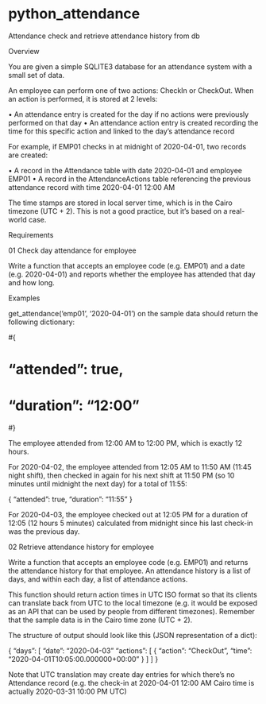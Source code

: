 # python_attendance
Attendance check and retrieve attendance history from db

Overview

You are given a simple SQLITE3 database for an attendance system with a small set of data.

An employee can perform one of two actions: CheckIn or CheckOut. When an action is performed, it is stored at 2 levels:

•	An attendance entry is created for the day if no actions were previously performed on that day
•	An attendance action entry is created recording the time for this specific action and linked to the day’s attendance record

For example, if EMP01 checks in at midnight of 2020-04-01, two records are created:

•	A record in the Attendance table with date 2020-04-01 and employee EMP01
•	A record in the AttendanceActions table referencing the previous attendance record with time 2020-04-01 12:00 AM

The time stamps are stored in local server time, which is in the Cairo timezone (UTC + 2). This is not a good practice, but it’s based on a real-world case.

Requirements

01 Check day attendance for employee

Write a function that accepts an employee code (e.g. EMP01) and a date (e.g. 2020-04-01) and reports whether the employee has attended that day and how long.

Examples

get_attendance(‘emp01’, ‘2020-04-01’) on the sample data should return the following dictionary:

#{
#    “attended”: true,
#    “duration”: “12:00”
#}

The employee attended from 12:00 AM to 12:00 PM, which is exactly 12 hours.

For 2020-04-02, the employee attended from 12:05 AM to 11:50 AM (11:45 night shift), then checked in again for his next shift at 11:50 PM (so 10 minutes until midnight the next day) for a total of 11:55:

{
  “attended”: true,
  “duration”: “11:55”
}

For 2020-04-03, the employee checked out at 12:05 PM for a duration of 12:05 (12 hours 5 minutes) calculated from midnight since his last check-in was the previous day.

02 Retrieve attendance history for employee

Write a function that accepts an employee code (e.g. EMP01) and returns the attendance history for that employee. An attendance history is a list of days, and within each day, a list of attendance actions. 

This function should return action times in UTC ISO format so that its clients can translate back from UTC to the local timezone (e.g. it would be exposed as an API that can be used by people from different timezones). Remember that the sample data is in the Cairo time zone (UTC + 2).

The structure of output should look like this (JSON representation of a dict):

{
  “days”: [
    “date”: “2020-04-03”
    “actions”: [
{ “action”: “CheckOut”, “time”: “2020-04-01T10:05:00.000000+00:00” }
    ]
  ]
}

Note that UTC translation may create day entries for which there’s no Attendance record (e.g. the check-in at 2020-04-01 12:00 AM Cairo time is actually 2020-03-31 10:00 PM UTC)
